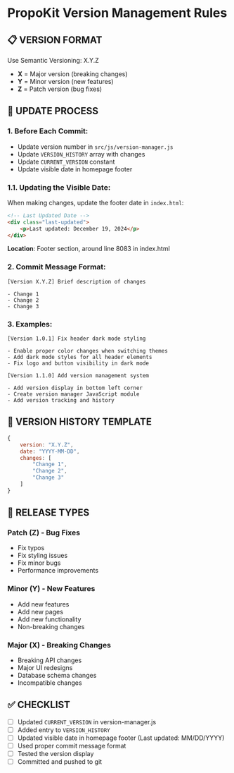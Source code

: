 # PropoKit Version Management Rules

## 📋 VERSION FORMAT
Use Semantic Versioning: X.Y.Z
- **X** = Major version (breaking changes)
- **Y** = Minor version (new features)  
- **Z** = Patch version (bug fixes)

## 🔄 UPDATE PROCESS

### 1. Before Each Commit:
- Update version number in `src/js/version-manager.js`
- Update `VERSION_HISTORY` array with changes
- Update `CURRENT_VERSION` constant
- Update visible date in homepage footer

### 1.1. Updating the Visible Date:
When making changes, update the footer date in `index.html`:
```html
<!-- Last Updated Date -->
<div class="last-updated">
    <p>Last updated: December 19, 2024</p>
</div>
```
**Location**: Footer section, around line 8083 in index.html

### 2. Commit Message Format:
```
[Version X.Y.Z] Brief description of changes

- Change 1
- Change 2
- Change 3
```

### 3. Examples:
```
[Version 1.0.1] Fix header dark mode styling

- Enable proper color changes when switching themes
- Add dark mode styles for all header elements
- Fix logo and button visibility in dark mode
```

```
[Version 1.1.0] Add version management system

- Add version display in bottom left corner
- Create version manager JavaScript module
- Add version tracking and history
```

## 📝 VERSION HISTORY TEMPLATE
```javascript
{
    version: "X.Y.Z",
    date: "YYYY-MM-DD",
    changes: [
        "Change 1",
        "Change 2",
        "Change 3"
    ]
}
```

## 🚀 RELEASE TYPES

### Patch (Z) - Bug Fixes
- Fix typos
- Fix styling issues
- Fix minor bugs
- Performance improvements

### Minor (Y) - New Features
- Add new features
- Add new pages
- Add new functionality
- Non-breaking changes

### Major (X) - Breaking Changes
- Breaking API changes
- Major UI redesigns
- Database schema changes
- Incompatible changes

## ✅ CHECKLIST
- [ ] Updated `CURRENT_VERSION` in version-manager.js
- [ ] Added entry to `VERSION_HISTORY`
- [ ] Updated visible date in homepage footer (Last updated: MM/DD/YYYY)
- [ ] Used proper commit message format
- [ ] Tested the version display
- [ ] Committed and pushed to git
